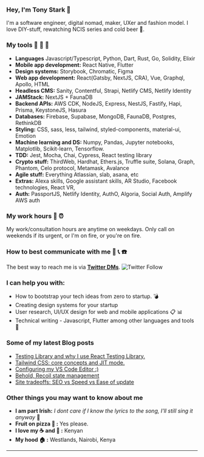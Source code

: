 <!-- ![cover](https://user-images.githubusercontent.com/22290070/88123355-6a4a1780-cbd3-11ea-8a17-bf4a984cd1c6.jpeg)
 -->
### Hey, I'm Tony Stark :speech_balloon: 
I'm a software engineer, digital nomad, maker, UXer and fashion model. I love DIY-stuff, rewatching NCIS series and cold beer :beer:.

### My tools :wrench: :hammer: :nut_and_bolt:
* **Languages** Javascript/Typescript, Python, Dart, Rust, Go, Solidity, Elixir 
* **Mobile app development:** React Native, Flutter
* **Design systems:** Storybook, Chromatic, Figma
* **Web app development:** React(Gatsby, NextJS, CRA), Vue, Graphql, Apollo, HTML
* **Headless CMS:** Sanity, Contentful, Strapi, Netlify CMS, Netlify Identity
* **JAMStack:** NextJS + FaunaDB
* **Backend APIs:** AWS CDK, NodeJS, Express, NestJS, Fastify, Hapi, Prisma, KeystoneJS, Hasura
* **Databases:** Firebase, Supabase, MongoDB, FaunaDB, Postgres, RethinkDB
* **Styling:** CSS, sass, less, tailwind, styled-components, material-ui, Emotion
* **Machine learning and DS:** Numpy, Pandas, Jupyter notebooks, Matplotlib, Scikit-learn, Tensorflow.
* **TDD:** Jest, Mocha, Chai, Cypress, React testing library
* **Crypto stuff:** ThirdWeb, Hardhat, Ethers.js, Truffle suite, Solana, Graph, Phantom, Celo protocol, Metamask, Avalance
* **Agile stuff:** Everything Atlassian, slab, asana, etc
* **Extras:** Alexa skills, Google assistant skills, AR Studio, Facebook technologies, React VR, 
* **Auth:** PassportJS, Netlify Identity, AuthO, Algoria, Social Auth, Amplify AWS auth

### My work hours :calendar: :alarm_clock:
My work/consultation hours are anytime on weekdays. Only call on weekends if its urgent, or I'm on fire, or you're on fire.

### How to best communicate with me :satellite: :telephone_receiver: :phone:
The best way to reach me is via [**Twitter DMs**](https://twitter.com/kharioki).
![Twitter Follow](https://img.shields.io/twitter/follow/kharioki?color=1DA1F2&logo=Twitter&style=for-the-badge)

### I can help you with:
* How to bootstrap your tech ideas from zero to startup. :bomb:
* Creating design systems for your startup
* User research, UI/UX design for web and mobile applications :clipboard: :bar_chart:
* Technical writing - Javascript, Flutter among other languages and tools :memo:

### Some of my latest Blog posts
<!-- BLOG-POST-LIST:START -->
- [Testing Library and why I use React Testing Library.](https://dev.to/kharioki/testing-library-and-why-i-use-react-testing-library-9d5)
- [Tailwind CSS: core concepts and JIT mode.](https://dev.to/kharioki/tailwind-css-core-concepts-and-jit-mode-c94)
- [Configuring my VS Code Editor :&rpar;](https://dev.to/kharioki/configuring-my-vs-code-editor-gm6)
- [Behold, Recoil state management](https://dev.to/kharioki/behold-recoil-state-management-4oa1)
- [Site tradeoffs: SEO vs Speed vs Ease of update](https://dev.to/kharioki/site-tradeoffs-seo-vs-speed-vs-ease-of-update-lnm)
<!-- BLOG-POST-LIST:END -->

### Other things you may want to know about me
* **I am part Irish:** *I dont care if I know the lyrics to the song, I'll still sing it anyway* :microphone:
* **Fruit on pizza :pizza: :** Yes please. 
* **I love my :coffee: and :tea: :** Kenyan
* **My hood :house: :** Westlands, Nairobi, Kenya

___

<!-- <img align="left" alt="Kharioki's Github Stats" src="https://github-readme-stats.kharioki.vercel.app//api?username=kharioki&show_icons=true&hide_border=true&theme=dark" />

<br />


[![Top Langs](https://github-readme-stats.vercel.app/api/top-langs/?username=kharioki&layout=compact&theme=dark)](https://github.com/kharioki/github-readme-stats)

<br />

[![Kharioki's wakatime stats](https://github-readme-stats.vercel.app/api/wakatime?username=kharioki&layout=compact&theme=dark)](https://github.com/kharioki/github-readme-stats)
 -->

